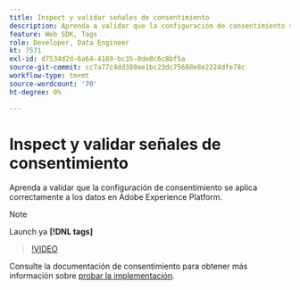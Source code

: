 ```yaml
---
title: Inspect y validar señales de consentimiento
description: Aprenda a validar que la configuración de consentimiento se aplica correctamente a los datos en Adobe Experience Platform.
feature: Web SDK, Tags
role: Developer, Data Engineer
kt: 7571
exl-id: d7534d2d-6a64-4189-bc35-0de8c6c8bf5a
source-git-commit: cc7a77c4dd380ae1bc23dc75608e8e2224dfe78c
workflow-type: tm+mt
source-wordcount: '70'
ht-degree: 0%

---
```


# Inspect y validar señales de consentimiento

Aprenda a validar que la configuración de consentimiento se aplica correctamente a los datos en Adobe Experience Platform.


>[!NOTE]
>
> Launch ya **[!DNL tags]**

>[!VIDEO](https://video.tv.adobe.com/v/332696/?quality=12&learn=on)

Consulte la documentación de consentimiento para obtener más información sobre [probar la implementación](https://experienceleague.adobe.com/docs/experience-platform/landing/governance-privacy-security/consent/adobe/overview.html?lang=en#test-implementation).
